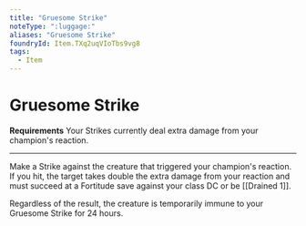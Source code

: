 ```yaml
---
title: "Gruesome Strike"
noteType: ":luggage:"
aliases: "Gruesome Strike"
foundryId: Item.TXq2uqVIoTbs9vg8
tags:
  - Item
---
```


# Gruesome Strike

**Requirements** Your Strikes currently deal extra damage from your champion's reaction.

* * *

Make a Strike against the creature that triggered your champion's reaction. If you hit, the target takes double the extra damage from your reaction and must succeed at a Fortitude save against your class DC or be [[Drained 1]].

Regardless of the result, the creature is temporarily immune to your Gruesome Strike for 24 hours.
